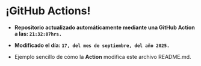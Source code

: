 # ¡GitHub Actions!
* **Repositorio actualizado automáticamente mediante una GitHub Action a las: `21:32:07hrs.`**
* **Modificado el día: `17, del mes de septiembre, del año 2025.`**

* Ejemplo sencillo de cómo la **Action** modifica este archivo README.md.
